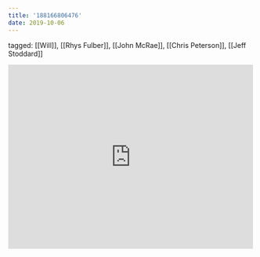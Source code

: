 ```yaml
---
title: '188166806476'
date: 2019-10-06
---
```

tagged: [[Will]], [[Rhys Fulber]], [[John McRae]], [[Chris Peterson]], [[Jeff Stoddard]]
<iframe allow="accelerometer; autoplay; clipboard-write; encrypted-media; gyroscope; picture-in-picture" allowfullscreen="" frameborder="0" height="375" id="youtube_iframe" src="https://www.youtube.com/embed/Y1stAP0GLrc?feature=oembed&amp;enablejsapi=1&amp;origin=https://safe.txmblr.com&amp;wmode=opaque" width="500"></iframe>
